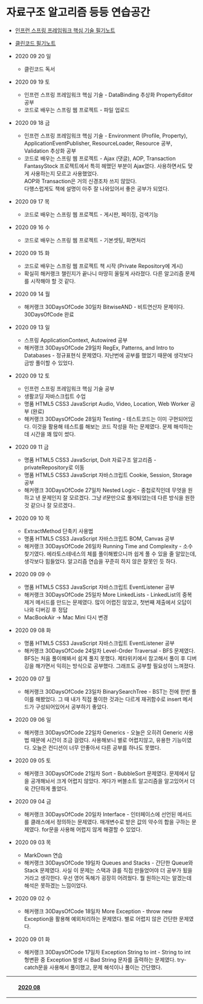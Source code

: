 # 자료구조 알고리즘 등등 연습공간

- [인프런 스프링 프레임워크 핵심 기술 필기노트](https://github.com/LeeGiCheol/Practice/tree/master/README/SpringFramework-core.md)
- [클린코드 필기노트](https://github.com/LeeGiCheol/Practice/tree/master/README/CleanCode.md)

- 2020 09 20 일
  - 클린코드 독서  

- 2020 09 19 토  
  - 인프런 스프링 프레임워크 핵심 기술 - DataBinding 추상화 PropertyEditor 공부  
  - 코드로 배우는 스프링 웹 프로젝트 - 파일 업로드  

- 2020 09 18 금  
  - 인프런 스프링 프레임워크 핵심 기술 - Environment (Profile, Property), ApplicationEventPublisher, ResourceLoader, Resource 공부, Validation 추상화 공부  
  - 코드로 배우는 스프링 웹 프로젝트 - Ajax (댓글), AOP, Transaction  
    FantasyStock 프로젝트에서 특히 헤맸던 부분이 Ajax였다. 사용하면서도 맞게 사용하는지 모르고 사용했었다.  
    AOP와 Transaction은 거의 신경조차 쓰지 않았다.  
    다행스럽게도 책에 설명이 아주 잘 나와있어서 좋은 공부가 되었다.  

- 2020 09 17 목  
  - 코드로 배우는 스프링 웹 프로젝트 - 게시판, 페이징, 검색기능  

- 2020 09 16 수  
  - 코드로 배우는 스프링 웹 프로젝트 - 기본셋팅, 화면처리  

- 2020 09 15 화  
  - 코드로 배우는 스프링 웹 프로젝트 책 시작 (Private Repository에 게시)  
  - 확실히 해커랭크 챌린지가 끝나니 마땅히 올릴게 사라졌다. 다른 알고리즘 문제를 시작해야 할 것 같다.  

- 2020 09 14 월  
  - 해커랭크 30DaysOfCode 30일차 BitwiseAND - 비트연산자 문제이다. 30DaysOfCode 완료  

- 2020 09 13 일  
  - 스프링 ApplicationContext, Autowired 공부  
  - 해커랭크 30DaysOfCode 29일차 RegEx, Patterns, and Intro to Databases - 정규표현식 문제였다. 지난번에 공부를 했었기 때문에 생각보다 금방 풀이할 수 있었다.  

- 2020 09 12 토  
  - 인프런 스프링 프레임워크 핵심 기술 공부  
  - 생활코딩 자바스크립트 수업  
  - 명품 HTML5 CSS3 JavaScript Audio, Video, Location, Web Worker 공부 (완료)  
  - 해커랭크 30DaysOfCode 28일차 Testing - 테스트코드는 이미 구현되어있다. 이것을 활용해 테스트를 해보는 코드 작성을 하는 문제였다. 문제 해석하는데 시간을 꽤 많이 썼다.  

- 2020 09 11 금  
  - 명품 HTML5 CSS3 JavaScript, DoIt 자료구조 알고리즘 - privateRepository로 이동  
  - 명품 HTML5 CSS3 JavaScript 자바스크립트 Cookie, Session, Storage 공부  
  - 해커랭크 30DaysOfCode 27일차 Nested Logic - 중첩로직인데 무엇을 원하고 낸 문제인지 잘 모르겠다. 그냥 if문만으로 풀게되었는데 다른 방식을 원한 것 같으나 잘 모르겠다..  

- 2020 09 10 목  
  - ExtractMethod 단축키 사용법  
  - 명품 HTML5 CSS3 JavaScript 자바스크립트 BOM, Canvas 공부  
  - 해커랭크 30DaysOfCode 26일차 Running Time and Complexity - 소수찾기였다. 에라토스테네스의 체를 풀이해봤으니까 쉽게 풀 수 있을 줄 알았는데, 생각보다 힘들었다. 알고리즘 연습을 꾸준히 하지 않은 잘못인 듯 하다.  

- 2020 09 09 수  
  - 명품 HTML5 CSS3 JavaScript 자바스크립트 EventListener 공부  
  - 해커랭크 30DaysOfCode 25일차 More LinkedLists - LinkedList의 중복 제거 메서드를 만드는 문제였다. 많이 어렵진 않았고, 첫번째 제출에서 오답이 나와 디버깅 후 정답  
  - MacBookAir -> Mac Mini 다시 변경  

- 2020 09 08 화  
  - 명품 HTML5 CSS3 JavaScript 자바스크립트 EventListener 공부  
  - 해커랭크 30DaysOfCode 24일차 Level-Order Traversal - BFS 문제였다. BFS는 처음 풀이해봐서 쉽게 풀지 못했다. 제타위키에서 참고해서 풀이 후 디버깅을 해가면서 익히는 방식으로 공부했다. 그래프도 공부할 필요성이 느껴졌다.  

- 2020 09 07 월  
  - 해커랭크 30DaysOfCode 23일차 BinarySearchTree - BST는 전에 한번 풀이를 해봤었다. 그 때 내가 직접 풀이한 것과는 다르게 재귀함수로 insert 메서드가 구성되어있어서 공부하기 좋았다.  

- 2020 09 06 일  
  - 해커랭크 30DaysOfCode 22일차 Generics - 오늘은 오히려 Generic 사용법 때문에 시간이 조금 걸렸다. 사용해보니 별로 어렵지않고, 유용한 기능이였다. 오늘은 컨디션이 너무 안좋아서 다른 공부를 하나도 못했다.  

- 2020 09 05 토  
  - 해커랭크 30DaysOfCode 21일차 Sort - BubbleSort 문제였다. 문제에서 답을 공개해놔서 크게 어렵지 않았다. 게다가 버블소트 알고리즘을 알고있어서 더욱 간단하게 풀었다.  

- 2020 09 04 금  
  - 해커랭크 30DaysOfCode 20일차 Interface - 인터페이스에 선언된 메서드를 클래스에서 정의하는 문제였다. 매개변수로 받은 값의 약수의 합을 구하는 문제였다. for문을 사용해 어렵지 않게 해결할 수 있었다.  

- 2020 09 03 목  
  - MarkDown 연습  
  - 해커랭크 30DaysOfCode 19일차 Queues and Stacks - 간단한 Queue와 Stack 문제였다. 사실 이 문제는 스택과 큐를 직접 만들었어야 더 공부가 됬을거라고 생각한다. 우선 영어 독해가 굉장히 어려웠다. 뭘 원하는지는 알겠는데 해석은 못하겠는 느낌이었다.  

- 2020 09 02 수  
  - 해커랭크 30DaysOfCode 18일차 More Exception - throw new Exception을 활용해 예외처리하는 문제였다. 별로 어렵지 않은 간단한 문제였다.  

- 2020 09 01 화  
  - 해커랭크 30DaysOfCode 17일차 Exception String to int - String to int 형변환 중 Exception 발생 시 Bad String 문자를 출력하는 문제였다. try-catch문을 사용해서 풀이했고, 문제 해석이나 풀이는 간단했다.  

___

#### &emsp;&emsp; [2020 08](https://github.com/LeeGiCheol/Practice/tree/master/README/202008.md)

___